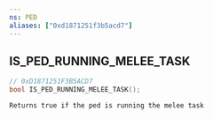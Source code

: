 ```yaml
---
ns: PED
aliases: ["0xd1871251f3b5acd7"]
---
```

## IS_PED_RUNNING_MELEE_TASK

```c
// 0xD1871251F3B5ACD7
bool IS_PED_RUNNING_MELEE_TASK();
```

```
Returns true if the ped is running the melee task
```
